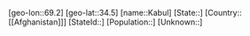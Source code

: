 ﻿---
location: [34.5,69.2]
type: City
tags:
- geo/City


SpocWebEntityId: 31244
isDeleted: false
confidential: public

---
[geo-lon::69.2]
[geo-lat::34.5]
[name::Kabul]
[State::]
[Country::[[Afghanistan]]]
[StateId::]
[Population::]
[Unknown::]

